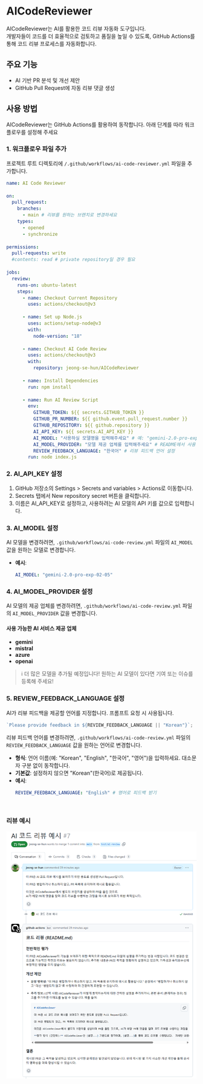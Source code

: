 # AICodeReviewer

AICodeReviewer는 AI를 활용한 코드 리뷰 자동화 도구입니다.  
개발자들이 코드를 더 효율적으로 검토하고 품질을 높일 수 있도록,
GitHub Actions를 통해 코드 리뷰 프로세스를 자동화합니다.

## 주요 기능

- AI 기반 PR 분석 및 개선 제안
- GitHub Pull Request에 자동 리뷰 댓글 생성

## 사용 방법

AICodeReviewer는 GitHub Actions를 활용하여 동작합니다. 아래 단계를 따라 워크플로우를 설정해 주세요

### 1. 워크플로우 파일 추가

프로젝트 루트 디렉토리에 `/.github/workflows/ai-code-reviewer.yml` 파일을 추가합니다.

```yaml
name: AI Code Reviewer

on:
  pull_request:
    branches:
      - main # 리뷰를 원하는 브랜치로 변경하세요
    types:
      - opened
      - synchronize

permissions:
  pull-requests: write
  #contents: read # private repository일 경우 필요

jobs:
  review:
    runs-on: ubuntu-latest
    steps:
      - name: Checkout Current Repository
        uses: actions/checkout@v3

      - name: Set up Node.js
        uses: actions/setup-node@v3
        with:
          node-version: "18"

      - name: Checkout AI Code Review
        uses: actions/checkout@v3
        with:
          repository: jeong-se-hun/AICodeReviewer

      - name: Install Dependencies
        run: npm install

      - name: Run AI Review Script
        env:
          GITHUB_TOKEN: ${{ secrets.GITHUB_TOKEN }}
          GITHUB_PR_NUMBER: ${{ github.event.pull_request.number }}
          GITHUB_REPOSITORY: ${{ github.repository }}
          AI_API_KEY: ${{ secrets.AI_API_KEY }}
          AI_MODEL: "사용하실 모델명을 입력해주세요" # 예: "gemini-2.0-pro-exp-02-05"
          AI_MODEL_PROVIDER: "모델 제공 업체를 입력해주세요" # README에서 사용 가능한 AI 서비스 제공 업체를 확인해 주세요
          REVIEW_FEEDBACK_LANGUAGE: "한국어" # 리뷰 피드백 언어 설정
        run: node index.js
```

### 2. AI_API_KEY 설정

1. GitHub 저장소의 Settings > Secrets and variables > Actions로 이동합니다.
2. Secrets 탭에서 New repository secret 버튼을 클릭합니다.
3. 이름은 AI_API_KEY로 설정하고, 사용하려는 AI 모델의 API 키를 값으로 입력합니다.

### 3. AI_MODEL 설정

AI 모델을 변경하려면, `.github/workflows/ai-code-review.yml` 파일의 `AI_MODEL` 값을 원하는 모델로 변경합니다.

- **예시**:
  ```yaml
  AI_MODEL: "gemini-2.0-pro-exp-02-05"
  ```

### 4. AI_MODEL_PROVIDER 설정

AI 모델의 제공 업체를 변경하려면, `.github/workflows/ai-code-review.yml` 파일의 `AI_MODEL_PROVIDER` 값을 변경합니다.

#### 사용 가능한 AI 서비스 제공 업체

- **gemini**
- **mistral**
- **azure**
- **openai**

> ℹ️ 더 많은 모델을 추가될 예정입니다! 원하는 AI 모델이 있다면 기여 또는 이슈를 등록해 주세요!

### 5. REVIEW_FEEDBACK_LANGUAGE 설정

AI가 리뷰 피드백을 제공할 언어를 지정합니다.
프롬프트 요청 시 사용됩니다.

```js
`Please provide feedback in ${REVIEW_FEEDBACK_LANGUAGE || "Korean"}`;
```

리뷰 피드백 언어를 변경하려면, `.github/workflows/ai-code-review.yml` 파일의 `REVIEW_FEEDBACK_LANGUAGE` 값을 원하는 언어로 변경합니다.

- **형식**: 언어 이름(예: "Korean", "English", "한국어", "영어")을 입력하세요. 대소문자 구분 없이 동작합니다.
- **기본값**: 설정하지 않으면 "Korean"(한국어)로 제공됩니다.
- **예시**:
  ```yaml
  REVIEW_FEEDBACK_LANGUAGE: "English" # 영어로 피드백 받기
  ```

<br/>

### 리뷰 예시

![AI Code Review 예시 이미지](./docs/images/ai-code-review-example.png)
